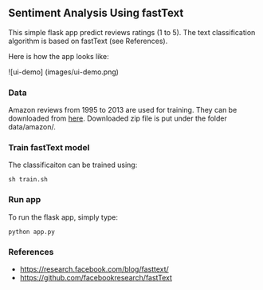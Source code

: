 ## Sentiment Analysis Using fastText

This simple flask app predict reviews ratings (1 to 5). The text classification algorithm is based on fastText (see References).

Here is how the app looks like:

![ui-demo]
(images/ui-demo.png)

### Data

Amazon reviews from 1995 to 2013 are used for training. They can be downloaded from [here](https://archive.org/details/amazon-reviews-1995-2013). Downloaded zip file is put under the folder data/amazon/.

### Train fastText model

The classificaiton can be trained using:

```
sh train.sh
```

### Run app

To run the flask app, simply type:

```
python app.py
```

### References

- https://research.facebook.com/blog/fasttext/
- https://github.com/facebookresearch/fastText